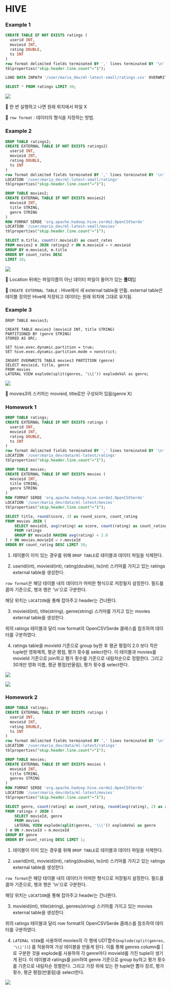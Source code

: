 # HIVE

### Example 1

```sql
CREATE TABLE IF NOT EXISTS ratings (
  userid INT,
  movieid INT,
  rating DOUBLE,
  ts INT
)
row format delimited fields terminated BY ',' lines terminated BY '\n'
tblproperties("skip.header.line.count"="1");

LOAD DATA INPATH '/user/maria_dev/ml-latest-small/ratings.csv' OVERWRITE INTO TABLE ratings;

SELECT * FROM ratings LIMIT 30;
```

![](./screenshot/hive_example1.png)

:memo: 한 번 실행하고 나면 원래 위치에서 파일 X

:memo: `row format` : 데이터의 형식을 지정하는 방법.



### Example 2

```sql
DROP TABLE ratings2;
CREATE EXTERNAL TABLE IF NOT EXISTS ratings2(
  userid INT,
  movieid INT,
  rating DOUBLE,
  ts INT
)
row format delimited fields terminated BY ',' lines terminated BY '\n'
LOCATION '/user/maria_dev/ml-latest-small/ratings'
tblproperties("skip.header.line.count"="1");

DROP TABLE movies2;
CREATE EXTERNAL TABLE IF NOT EXISTS movies2(
  movieid INT,
  title STRING,
  genre STRING
)
ROW FORMAT SERDE 'org.apache.hadoop.hive.serde2.OpenCSVSerde'
LOCATION '/user/maria_dev/ml-latest-small/movies'
tblproperties("skip.header.line.count"="1");

SELECT m.title, count(r.movieid) as count_rates
FROM movies2 m JOIN ratings2 r ON m.movieid = r.movieid
GROUP BY m.movieid, m.title
ORDER BY count_rates DESC
LIMIT 10;
```

![](./screenshot/hive_example2.png)

:bug: Location 뒤에는 파일이름이 아닌 데이터 파일이 들어가 있는 **폴더**임

:memo: `CREATE EXTERNAL TABLE` : Hive에서 새 external table을 만듦. external table은 테이블 정의만 Hive에 저장되고 데이터는 원래 위치에 그대로 유지됨.

### Example 3

```hive
DROP TABLE movies3;

CREATE TABLE movies3 (movieid INT, title STRING)
PARTITIONED BY (genre STRING)
STORED AS ORC;

SET hive.exec.dynamic.partition = true;
SET hive.exec.dynamic.partition.mode = nonstrict;

INSERT OVERWRITE TABLE movies3 PARTITION (genre)
SELECT movieid, title, genre
FROM movies
LATERAL VIEW explode(split(genres, '\\|')) explodeVal as genre;
```

![](./screenshot/hive_example3.png)

:memo: movies3의 스키마는 movieid, title로만 구성되어 있음(genre X)	



### Homework 1

```sql
DROP TABLE ratings;
CREATE EXTERNAL TABLE IF NOT EXISTS ratings (
  userid INT,
  movieid INT,
  rating DOUBLE,
  ts INT
)
row format delimited fields terminated BY ',' lines terminated BY '\n'
LOCATION '/user/maria_dev/data/ml-latest/ratings'
tblproperties("skip.header.line.count"="1");

DROP TABLE movies;
CREATE EXTERNAL TABLE IF NOT EXISTS movies (
  movieid INT,
  title STRING,
  genre STRING
)
ROW FORMAT SERDE 'org.apache.hadoop.hive.serde2.OpenCSVSerde'
LOCATION '/user/maria_dev/data/ml-latest/movies'
tblproperties("skip.header.line.count"="1");

SELECT title, round(score, 3) as round_score, count_rating
FROM movies JOIN (
	SELECT movieId, avg(rating) as score, count(rating) as count_rating
	FROM ratings
	GROUP BY movieId HAVING avg(rating) < 2.0
) r ON movies.movieId = r.movieId
ORDER BY count_rating DESC LIMIT 30;
```

1) 테이블이 이미 있는 경우를 위해 `DROP TABLE`로 테이블과 데이터 파일을 삭제한다.

2) userid(int), movieid(int), rating(double), ts(int) 스키마를 가지고 있는 ratings external table을 생성한다.

 `row format`은 해당 테이블 내의 데이터가 어떠한 형식으로 저장될지 설정한다. 필드를 콤마 기준으로, 행과 행은 '\n'으로 구분한다. 

해당 위치는 `LOCATION`을 통해 잡아주고 header는 건너뛴다.

3) movieid(int), title(string), genre(string) 스키마를 가지고 있는 movies external table을 생성한다. 

위의 ratings 테이블과 달리 row format의 OpenCSVSerde 클래스를 참조하여 데이터를 구분하였다.

4) ratings table을 movieId 기준으로 group by한 후 평균 평점이 2.0 보다 작은 tuple만 영화제목, 평균 평점, 평가 횟수를 select한다. 이 테이블과 movies를 movieId 기준으로 join하고 평가 횟수를 기준으로 내림차순으로 정렬한다. 그리고 30개만 영화 이름, 평균 평점(반올림), 평가 횟수를 select한다.

![](./screenshot/hive_homework1.png)

![](./screenshot/hive_homework1-2.png)



### Homework 2

```sql
DROP TABLE ratings;
CREATE EXTERNAL TABLE IF NOT EXISTS ratings (
  userid INT,
  movieid INT,
  rating DOUBLE,
  ts INT
)
row format delimited fields terminated BY ',' lines terminated BY '\n'
LOCATION '/user/maria_dev/data/ml-latest/ratings'
tblproperties("skip.header.line.count"="1");

DROP TABLE movies;
CREATE EXTERNAL TABLE IF NOT EXISTS movies (
  movieid INT,
  title STRING,
  genres STRING
)
ROW FORMAT SERDE 'org.apache.hadoop.hive.serde2.OpenCSVSerde'
LOCATION '/user/maria_dev/data/ml-latest/movies'
tblproperties("skip.header.line.count"="1");

SELECT genre, count(rating) as count_rating, round(avg(rating), 2) as avg
FROM ratings r JOIN (
	SELECT movieId, genre
	FROM movies
  	LATERAL VIEW explode(split(genres, '\\|')) explodeVal as genre
) m ON r.movieId = m.movieId
GROUP BY genre
ORDER BY count_rating DESC LIMIT 1;
```

1) 테이블이 이미 있는 경우를 위해 `DROP TABLE`로 테이블과 데이터 파일을 삭제한다.

2) userid(int), movieid(int), rating(double), ts(int) 스키마를 가지고 있는 ratings external table을 생성한다.

 `row format`은 해당 테이블 내의 데이터가 어떠한 형식으로 저장될지 설정한다. 필드를 콤마 기준으로, 행과 행은 '\n'으로 구분한다. 

해당 위치는 `LOCATION`을 통해 잡아주고 header는 건너뛴다.

3) movieid(int), title(string), genres(string) 스키마를 가지고 있는 movies external table을 생성한다. 

위의 ratings 테이블과 달리 row format의 OpenCSVSerde 클래스를 참조하여 데이터를 구분하였다.

4)  `LATERAL VIEW`를 사용하여 movies의 각 행에 UDT함수(`explode(split(genres, '\\|'))`) 를 적용하여 가상 테이블을 만들게 된다. 이를 통해 genres column를 |로 구분한 것을 explode를 사용하여 각 genre마다 movieId를 가진 tuple이 생기게 된다. 이 테이블과 ratings를 join하여 genre 기준으로 group by하고 평가 횟수를 기준으로 내림차순 정렬한다. 그리고 가장 위에 있는 한 tuple만 뽑아 장르, 평가 횟수, 평균 평점(반올림)을 select한다.

![](./screenshot/hive_homework2.png)